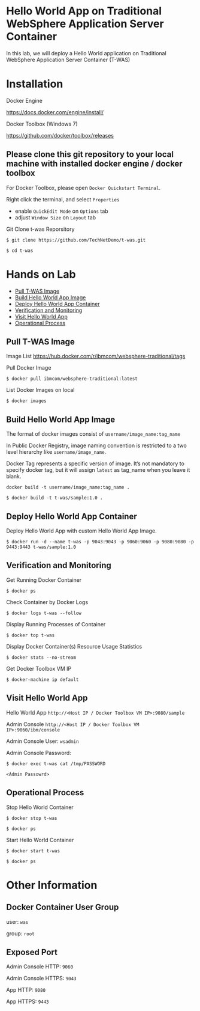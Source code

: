 # Hello World App on Traditional WebSphere Application Server Container

In this lab, we will deploy a Hello World application on Traditional WebSphere Application Server Container (T-WAS)


# Installation

Docker Engine

https://docs.docker.com/engine/install/ 


Docker Toolbox (Windows 7)

https://github.com/docker/toolbox/releases


## Please clone this git repository to your local machine with installed docker engine / docker toolbox

For Docker Toolbox, please open `Docker Quickstart Terminal`.

Right click the terminal, and select `Properties`
- enable `QuickEdit Mode` on `Options` tab
- adjust `Window Size` on `Layout` tab



Git Clone t-was Reporsitory

    $ git clone https://github.com/TechNetDemo/t-was.git
    
    $ cd t-was
 
 
# Hands on Lab

- [Pull T-WAS Image](#pull-t\-was-image)
- [Build Hello World App Image](#build-hello-world-app-image)
- [Deploy Hello World App Container](#deploy-hello-world-app-container)
- [Verification and Monitoring](#verification-and-monitoring)
- [Visit Hello World App](#visit-hello-world-app)
- [Operational Process](#operational-process)


## Pull T-WAS Image

Image List https://hub.docker.com/r/ibmcom/websphere-traditional/tags

Pull Docker Image

    $ docker pull ibmcom/websphere-traditional:latest
    
    
 List Docker Images on local
 
    $ docker images
    
    
## Build Hello World App Image    
    
The format of docker images consist of `username/image_name:tag_name`

In Public Docker Registry, image naming convention is restricted to a two level hierarchy like `username/image_name`.

Docker Tag represents a specific version of image. It’s not mandatory to specify docker tag, but it will assign `latest` as tag_name when you leave it blank.


    docker build -t username/image_name:tag_name .
    
    $ docker build -t t-was/sample:1.0 .
    
    
## Deploy Hello World App Container

Deploy Hello World App with custom Hello World App Image.
           
	$ docker run -d --name t-was -p 9043:9043 -p 9060:9060 -p 9080:9080 -p 9443:9443 t-was/sample:1.0
  
  
## Verification and Monitoring

Get Running Docker Container

    $ docker ps


Check Container by Docker Logs

    $ docker logs t-was --follow
    

Display Running Processes of Container

    $ docker top t-was
    
    
Display Docker Container(s) Resource Usage Statistics

    $ docker stats --no-stream
    
    
Get Docker Toolbox VM IP

    $ docker-machine ip default
    

## Visit Hello World App

Hello World App `http://<Host IP / Docker Toolbox VM IP>:9080/sample`

Admin Console `http://<Host IP / Docker Toolbox VM IP>:9060/ibm/console`

Admin Console User: `wsadmin`

Admin Console Password:

	$ docker exec t-was cat /tmp/PASSWORD
	
	<Admin Passowrd>


## Operational Process

Stop Hello World Container

    $ docker stop t-was
    
    $ docker ps
    
Start Hello World Container

    $ docker start t-was
    
    $ docker ps


# Other Information
    
## Docker Container User Group

user: `was`

group: `root`

## Exposed Port 

Admin Console HTTP: `9060`

Admin Console HTTPS: `9043`

App HTTP: `9080`

App HTTPS: `9443`




